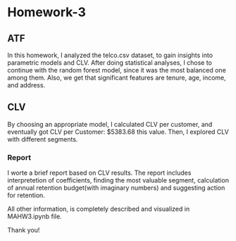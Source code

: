 # Homework-3

## ATF

In this homework, I analyzed the telco.csv dataset, to gain insights into parametric models and CLV. After doing statistical analyses, I chose to continue with the random forest model, since it was the most balanced one among them. Also, we get that significant features are tenure, age, income, and address.

## CLV

By choosing an appropriate model, I calculated CLV per customer, and eventually got CLV per Customer: $5383.68 this value. Then, I explored CLV with different segments.

### Report

I worte a brief report based on CLV results. The report includes interpretetion of coefficients, finding the most valuable segment, calculation of annual retention budget(with imaginary numbers) and suggesting action for retention.

All other information, is completely described and visualized in MAHW3.ipynb file.

Thank you!
